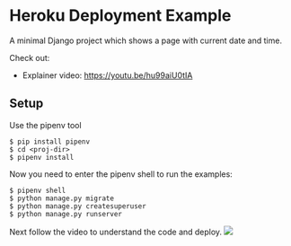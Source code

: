 # Heroku Deployment Example

A minimal Django project which shows a page with current date and time.

Check out:

* Explainer video: https://youtu.be/hu99aiU0tIA

## Setup

Use the pipenv tool

``` shellsession
$ pip install pipenv
$ cd <proj-dir>
$ pipenv install
```

Now you need to enter the pipenv shell to run the examples:

``` shellsession
$ pipenv shell
$ python manage.py migrate
$ python manage.py createsuperuser
$ python manage.py runserver
```

Next follow the video to understand the code and deploy.
<img src ="https://www.google.com/search?q=messi&tbm=isch&sxsrf=APq-WBtEdtl8yrQQ5pvYIpzQjTUmNpF4pA:1644392993490&source=lnms&sa=X&ved=2ahUKEwi5tv2hkfL1AhXhV3wKHcsXCy8Q_AUoAnoECAEQBA&biw=1280&bih=577&dpr=1.5#imgrc=1Snc2sc5yUMGiM">
